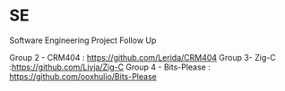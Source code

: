 # SE
Software Engineering Project Follow Up


Group 2 - CRM404 : https://github.com/Lerida/CRM404
Group 3-   Zig-C :https://github.com/Livja/Zig-C
Group 4 - Bits-Please : https://github.com/ooxhulio/Bits-Please
